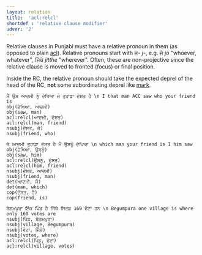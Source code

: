 ```yaml
---
layout: relation
title:  'acl:relcl'
shortdef : 'relative clause modifier'
udver: '2'
---
```


Relative clauses in Punjabi must have a relative pronoun in them (as opposed to plain [acl]()). Relative pronouns start with ਜ- *j-*, e.g. ਜੋ *jo* "whoever, whatever", ਜਿੱਥੇ *jitthe* "wherever". Often, these are non-projective since the relative clause is moved to fronted (focus) or final position.

Inside the RC, the relative pronoun should take the expected deprel of the head of the RC, **not** some subordinating deprel like [mark]().

~~~ sdparse
ਮੈਂ ਉਸ ਆਦਮੀ ਨੂੰ ਦੇਖਿਆ ਜੋ ਤੁਹਾਡਾ ਦੋਸਤ ਹੈ \n I that man ACC saw who your friend is
obj(ਦੇਖਿਆ, ਆਦਮੀ)
obj(saw, man)
acl:relcl(ਆਦਮੀ, ਦੋਸਤ)
acl:relcl(man, friend)
nsubj(ਦੋਸਤ, ਜੋ)
nsubj(friend, who)
~~~

~~~ sdparse
ਜੋ ਆਦਮੀ ਤੁਹਾਡਾ ਦੋਸਤ ਹੈ ਮੈਂ ਉਸਨੂੰ ਦੇਖਿਆ \n which man your friend is I him saw
obj(ਦੇਖਿਆ, ਉਸਨੂੰ)
obj(saw, him)
acl:relcl(ਉਸਨੂੰ, ਦੋਸਤ)
acl:relcl(him, friend)
nsubj(ਦੋਸਤ, ਆਦਮੀ)
nsubj(friend, man)
det(ਆਦਮੀ, ਜੋ)
det(man, which)
cop(ਦੋਸਤ, ਹੈ)
cop(friend, is)
~~~

~~~ sdparse
ਬੇਗਮਪੁਰਾ ਇੱਕ ਪਿੰਡ ਹੈ ਜਿੱਥੇ ਸਿਰਫ਼ 160 ਵੋਟਾਂ ਹਨ \n Begumpura one village is where only 160 votes are
nsubj(ਪਿੰਡ, ਬੇਗਮਪੁਰਾ)
nsubj(village, Begumpura)
nsubj(ਵੋਟਾਂ, ਜਿੱਥੇ)
nsubj(votes, where)
acl:relcl(ਪਿੰਡ, ਵੋਟਾਂ)
acl:relcl(village, votes)
~~~
<!-- Interlanguage links updated Po 11. listopadu 2024, 20:10:14 CET -->

